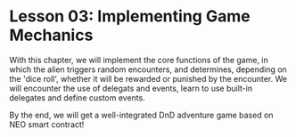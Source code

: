 # Lesson 03: Implementing Game Mechanics

With this chapter, we will implement the core functions of the game, in which the alien triggers random encounters, and determines, depending on the 'dice roll', whether it will be rewarded or punished by the encounter. We will encounter the use of delegats and events, learn to use built-in delegates and define custom events. 

By the end, we will get a well-integrated DnD adventure game based on NEO smart contract! 